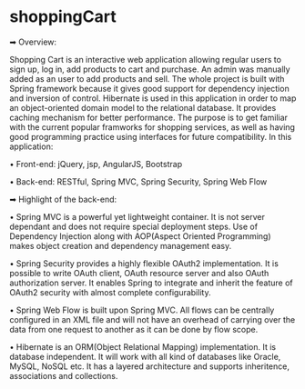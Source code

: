 # shoppingCart

➡ Overview:

Shopping Cart is an interactive web application allowing regular users to sign up, log in, add products to cart and purchase. An admin was manually added as
an user to add products and sell. The whole project is built with Spring framework because it gives good support for dependency injection and inversion of
control. Hibernate is used in this application in order to map an object-oriented domain model to the relational database. It provides caching mechanism for better
performance. The purpose is to get familiar with the current popular framworks for shopping services, as well as having good programming practice using interfaces
for future compatibility. In this application:

• Front-end: jQuery, jsp, AngularJS, Bootstrap

• Back-end: RESTful, Spring MVC, Spring Security, Spring Web Flow


➡ Highlight of the back-end:

• Spring MVC is a powerful yet lightweight container. It is not server dependant and does not require special deployment steps. Use of Dependency Injection along with AOP(Aspect Oriented Programming) makes object creation and dependency management easy.

• Spring Security provides a highly flexible OAuth2 implementation. It is possible to write OAuth client, OAuth resource server and also OAuth authorization server. It enables Spring to integrate and inherit the feature of OAuth2 security with almost complete configurability.

• Spring Web Flow is built upon Spring MVC. All flows can be centrally configured in an XML file and will not have an overhead of carrying over the data from one request to another as it can be done by flow scope. 

• Hibernate is an ORM(Object Relational Mapping) implementation. It is database independent. It will work with all kind of databases like Oracle, MySQL, NoSQL etc.  It has a layered architecture and supports inheritence, associations and collections.

